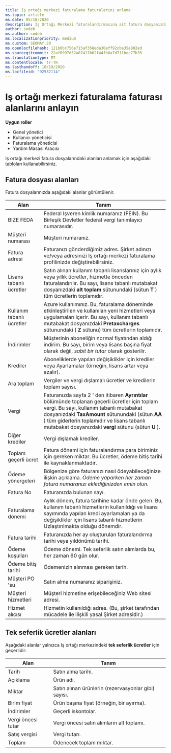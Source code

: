 ```yaml
---
title: Iş ortağı merkezi faturalama faturalarını anlama
ms.topic: article
ms.date: 05/18/2020
description: Iş Ortağı Merkezi faturalandırmasına ait fatura dosyanızdaki alanları anlayın. bilgiler, tüm fatura alanları ve tek seferlik ücret alanları için alanları ve tanımları içerir.
author: sodeb
ms.author: sodeb
ms.localizationpriority: medium
ms.custom: SEOMAY.20
ms.openlocfilehash: 121b0bc756e715af358eda30eff92cba35e802ed
ms.sourcegitcommit: 22af0997d52a87417b62f44fb0a7d711bec77b35
ms.translationtype: MT
ms.contentlocale: tr-TR
ms.lasthandoff: 10/19/2020
ms.locfileid: "92532114"
---
```

# <a name="understand-partner-center-billing-invoice-fields"></a>Iş ortağı merkezi faturalama faturası alanlarını anlayın

**Uygun roller**

- Genel yönetici
- Kullanıcı yöneticisi
- Faturalama yöneticisi
- Yardım Masası Aracısı

Iş ortağı merkezi fatura dosyalarındaki alanları anlamak için aşağıdaki tabloları kullanabilirsiniz.

## <a name="invoice-file-fields"></a>Fatura dosyası alanları

Fatura dosyalarınızda aşağıdaki alanlar görüntülenir.

| Alan | Tanım |
| ----- | ---------- |
| BIZE FEDA | Federal Işveren kimlik numaranız (FEIN). Bu Birleşik Devletler federal vergi tanımlayıcı numarasıdır. |
| Müşteri numarası | Müşteri numaranız. |
| Fatura adresi | Faturanızı gönderdiğimiz adres. Şirket adınızı ve/veya adresinizi Iş ortağı merkezi faturalama profilinizde değiştirebilirsiniz. |
| Lisans tabanlı ücretler | Satın alınan kullanım tabanlı lisanslarınız için aylık veya yıllık ücretler, hizmette önceden faturalandırılır. Bu sayı, lisans tabanlı mutabakat dosyanızdaki **alt toplam** sütunundaki (sütun **T** ) tüm ücretlerin toplamıdır. |
| Kullanım tabanlı ücretler | Azure kullanımınız. Bu, faturalama döneminde etkinleştirilen ve kullanılan yeni hizmetleri veya uygulamaları içerir. Bu sayı, kullanım tabanlı mutabakat dosyanızdaki **Pretaxcharges** sütunundaki ( **Z** sütunu) tüm ücretlerin toplamıdır. |
| İndirimler | Müşterinin aboneliğin normal fiyatından aldığı indirim. Bu sayı, birim veya lisans başına fiyat olarak değil, *sabit bir tutar* olarak gösterilir. |
| Krediler | Aboneliklerde yapılan değişiklikler için krediler veya Ayarlamalar (örneğin, lisans artar veya azalır). |
| Ara toplam | Vergiler ve vergi dışlamalı ücretler ve kredilerin toplam sayısı. |
| Vergi | Faturanızda sayfa 2 ' den itibaren **Ayrıntılar** bölümünde toplanan geçerli ücretler için toplam vergi. Bu sayı, kullanım tabanlı mutabakat dosyanızdaki **TaxAmount** sütunundaki (sütun **AA** ) tüm giderlerin toplamıdır ve lisans tabanlı mutabakat dosyanızdaki **vergi** sütunu (sütun **U** ). |
| Diğer krediler | Vergi dışlamalı krediler. |
| Toplam geçerli ücret | Fatura dönemi için faturalandırma para biriminiz için gereken miktar. Bu ücretler, ödeme bitiş tarihi ile kaynaklanmaktadır. |
| Ödeme yönergeleri | Bölgenize göre faturanızı nasıl ödeyabileceğinize ilişkin açıklama. *Ödeme yaparken her zaman fatura numaranızı eklediğinizden emin olun.* |
| Fatura No | Faturanızda bulunan sayı. |
| Faturalama dönemi | Aylık dönem, fatura tarihine kadar önde gelen. Bu, kullanım tabanlı hizmetlerin kullanıldığı ve lisans sayımında yapılan kredi ayarlamaları ya da değişiklikler için lisans tabanlı hizmetlerin Uzlaştırılmakta olduğu dönemdir. |
| Fatura tarihi | Faturanızda her ay oluşturulan faturalandırma tarihi veya yıldönümü tarihi. |
| Ödeme koşulları | Ödeme dönemi. Tek seferlik satın alımlarda bu, her zaman 60 gün olur. |
| Ödeme bitiş tarihi | Ödemenizin alınması gereken tarih. |
| Müşteri PO 'su | Satın alma numaranız siparişiniz. |
| Müşteri hizmetleri | Müşteri hizmetine erişebileceğiniz Web sitesi adresi. |
| Hizmet alıcısı | Hizmetin kullanıldığı adres. (Bu, şirket tarafından mücadele ile ilişkili yasal Şirket adresidir.) |

## <a name="one-time-charges-fields"></a>Tek seferlik ücretler alanları

Aşağıdaki alanlar yalnızca Iş ortağı merkezindeki **tek seferlik ücretler** için geçerlidir:

| Alan | Tanım |
| ----- | ---------- |
| Tarih | Satın alma tarihi. |
| Açıklama | Ürün adı. |
| Miktar | Satın alınan ürünlerin (rezervasyonlar gibi) sayısı. |
| Birim fiyat | Ürün başına fiyat (örneğin, bir ayırma). |
| İndirimler | Geçerli iskontolar. |
| Vergi öncesi tutar | Vergi öncesi satın alımların alt toplamı. |
| Satış vergisi | Vergi tutarı. |
| Toplam | Ödenecek toplam miktar. |
